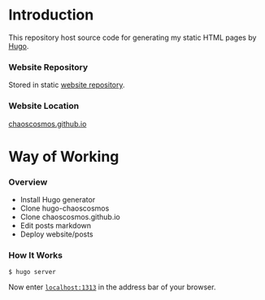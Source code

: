 

[hugo]: <http://gohugo.io/> "Hugo official site"
[website]: <https://github.com/chaoscosmos/chaoscosmos.github.io> "website repo"
[weburl]: <https://chaoscosmos.github.io> "Website URL"

# Introduction

This repository host source code for generating my static HTML pages by [Hugo][hugo].

### Website Repository
Stored in static [website repository][website].

### Website Location
[chaoscosmos.github.io][weburl]

# Way of Working

### Overview
* Install Hugo generator
* Clone hugo-chaoscosmos
* Clone chaoscosmos.github.io
* Edit posts markdown
* Deploy website/posts

### How It Works

`$ hugo server`

Now enter [`localhost:1313`](http://localhost:1313/) in the address bar of your browser.

